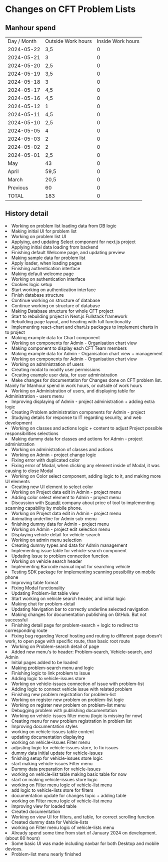 # Changes on CFT Problem Lists

## Manhour spend


<table>
<tr><td>Day / Month</td><td>Outside Work hours</td><td>Inside Work hours</td></tr>
<tr><td>2024-05-22</td><td>3,5</td><td>0</td></tr>
<tr><td>2024-05-21</td><td>3</td><td>0</td></tr>
<tr><td>2024-05-20</td><td>2,5</td><td>0</td></tr>
<tr><td>2024-05-19</td><td>3,5</td><td>0</td></tr>
<tr><td>2024-05-18</td><td>3</td><td>0</td></tr>
<tr><td>2024-05-17</td><td>4,5</td><td>0</td></tr>
<tr><td>2024-05-16</td><td>4,5</td><td>0</td></tr>
<tr><td>2024-05-12</td><td>1</td><td>0</td></tr>
<tr><td>2024-05-11</td><td>4,5</td><td>0</td></tr>
<tr><td>2024-05-10</td><td>2,5</td><td>0</td></tr>
<tr><td>2024-05-05</td><td>4</td><td>0</td></tr>
<tr><td>2024-05-03</td><td>2</td><td>0</td></tr>
<tr><td>2024-05-02</td><td>2</td><td>0</td></tr>
<tr><td>2024-05-01</td><td>2,5</td><td>0</td></tr>
<tr><td>May</td><td>43</td><td>0</td></tr>
<tr><td>April</td><td>59,5</td><td>0</td></tr>
<tr><td>March</td><td>20,5</td><td>0</td></tr>
<tr><td>Previous</td><td>60</td><td>0</td></tr>
<tr><td>TOTAL</td><td>183</td><td>0</td></tr>
</table>




## History detail

<tabs>
<tab title="May">

<deflist>
<def title="2024-05-22 16:00 - 19:30">
<list>
<li>Working on problem list loading data from DB logic</li>
<li>Making initial UI for problem list</li>
</list>
</def>
</deflist>


<deflist>
<def title="2024-05-21 16:30 - 19:30">
<list>
<li>Working on problem list UI</li>
<li>Applying, and updating Select component for next.js project</li>
<li>Applying initial data loading from backend</li>
</list>
</def>
</deflist>


<deflist>
<def title="2024-05-20 16:30 - 19:00">
<list>
<li>Finishing default Welcome page, and updating preview</li>
<li>Making sample data for problem list</li>
<li>Apply loader, when loading pages</li>
</list>
</def>
</deflist>


<deflist>
<def title="2024-05-19 15:30 - 19:00">
<list>
<li>Finishing authentication interface</li>
<li>Making default welcome page</li>
</list>
</def>
</deflist>



<deflist>
<def title="2024-05-18 20:30 - 23:30">
<list>
<li>Working on authentication interface</li>
<li>Cookies logic setup</li>
</list>
</def>
</deflist>

<deflist>
<def title="2024-05-17 15:30 - 20:00">
<list>
<li>Start working on authentication interface</li>
<li>Finish database structure</li>
</list>
</def>
</deflist>


<deflist>
<def title="2024-05-16 15:30 - 20:00">
<list>
<li>Continue working on structure of database</li>
</list>
</def>
</deflist>


<deflist>
<def title="2024-05-12 15:00 - 16:00">
<list>
<li>Continue working on structure of database</li>
</list>
</def>
</deflist>


<deflist>
<def title="2024-05-11 14:00 - 18:30">
<list>
<li>Making Database structure for whole CFT project</li>
</list>
</def>
</deflist>


<deflist>
<def title="2024-05-10 16:00 - 18:30">
<list>
<li>Start to rebuilding project in Next.js Fullstack framework</li>
<li>Rebuilding page layout, and heading with full functionality</li>
</list>
</def>
</deflist>


<deflist>
<def title="2024-05-05 15:00 - 19:00">
<list>
<li>Implementing react-chart and chartJs packages to implement charts in to project</li>
<li>Making example data for Chart component</li>
</list>
</def>
</deflist>


<deflist>
<def title="2024-05-03 16:00 - 18:00">
<list>
<li>Working on components for Admin - Organisation chart view</li>
<li>Making component to display each CFT Team members</li>
</list>
</def>
</deflist>


<deflist>
<def title="2024-05-02 15:30 - 17:30">
<list>
<li>Making example data for Admin - Organisation chart view + management</li>
<li>Working on components for Admin - Organisation chart view</li>
</list>
</def>
</deflist>


<deflist>
<def title="2024-05-01 16:00 - 18:30">
<list>
<li>Working on administration of users</li>
<li>Creating modal to modify user permissions</li>
</list>
</def>
</deflist>


</tab>

<tab title="April">

<deflist>
<def title="2024-04-30 16:00 - 19:00">
<list>
<li>Creating example user data, for user administration</li>
<li>Make changes for documentation for Changes done on CFT problem list. Mainly for Manhour spend in work hours, or outside of work hours</li>
<li>Working on Administration of users, and displaying table for Administration - users menu</li>
</list>
</def>
</deflist>


<deflist>
<def title="2024-04-29 16:00 - 18:00">
<list>
<li>Improving displaying of Admin - project administration + adding extra logic</li>
<li>Creating Problem administration components for Admin - project</li>
</list>
</def>
</deflist>


<deflist>
<def title="2024-04-28 15:00 - 19:00">
<list>
<li>Studying details for response to IT regarding security, and web development</li>
<li>Working on classes and actions logic + content to adjust Project possible responsibilities selections</li>
</list>
</def>
</deflist>


<deflist>
<def title="2024-04-27 15:00 - 17:00">
<list>
<li>Making dummy data for classes and actions for Admin - project administration</li>
<li>Working on administration of classes and actions</li>
</list>
</def>
</deflist>


<deflist>
<def title="2024-04-26 17:00 - 19:30">
<list>
<li>Working on Admin - project change logic</li>
<li>Fixing error with duplicated color</li>
</list>
</def>
</deflist>


<deflist>
<def title="2024-04-25 16:00 - 18:00">
<list>
<li>Fixing error of Modal, when clicking any element inside of Modal, it was causing to close Modal</li>
<li>Working on Color select component, adding logic to it, and making more UI elements</li>
</list>
</def>
</deflist>


<deflist>
<def title="2024-04-24 16:00 - 17:30">
<list>
<li>Creating new UI element to select color</li>
<li>Working on Project data edit in Admin - project menu</li>
<li>Adding color select element to Admin - project menu</li>
</list>
</def>
</deflist>


<deflist>
<def title="2024-04-23 15:30 - 19:00">
<list>
<li>Discussion with <a href="https://www.scandit.com">Scandit</a> company about price of tool to implementing scanning capability by mobile phone.</li>
<li>Working on Project data edit in Admin - project menu</li>
</list>
</def>
</deflist>


<deflist>
<def title="2024-04-22 17:00 - 18:30">
<list>
<li>Animating underline for Admin sub-menu</li>
<li>finishing dummy data for Admin - project menu</li>
<li>Working on Admin - project edit selection menu</li>
</list>
</def>
</deflist>


<deflist>
<def title="2024-04-21 13:30 - 16:30">
<list>
<li>Displaying vehicle detail for vehicle-search</li>
<li>Working on admin menu selection</li>
<li>Creating dummy types and data for Admin management</li>
</list>
</def>
</deflist>


<deflist>
<def title="2024-04-20 15:30 - 17:30">
<list>
<li>Implementing issue table for vehicle-search component</li>
<li>Updating Issue to problem connection function</li>
</list>
</def>
</deflist>


<deflist>
<def title="2024-04-19 15:00 - 16:30 and 20:00 - 22:30">
<list>
<li>Working on vehicle search header</li>
<li>Implementing Barcode manual input for searching vehicle</li>
<li>Testing SDK package for implementing scanning possibility on mobile phone</li>
<li>Improving table format</li>
</list>
</def>
</deflist>


<deflist>
<def title="2024-04-18 16:00 - 19:00">
<list>
<li>Fixing Modal functionality</li>
<li>Updating Problem-list table view</li>
<li>Start working on vehicle search header, and initial logic</li>
</list>
</def>
</deflist>


<deflist>
<def title="2024-04-17 15:30 - 18:00">
<list>
<li>Making chat for problem-detail</li>
<li>Updating Navigation bar to correctly underline selected navigation</li>
</list>
</def>
</deflist>


<deflist>
<def title="2024-04-16 15:30 - 17:00">
<list>
<li>Making changes for documentation publishing on GitHub. But not successful</li>
<li>Finishing detail page for problem-search + logic to redirect to corresponding route</li>
</list>
</def>
</deflist>


<deflist>
<def title="2024-04-15 17:00 - 19:00">
<list>
<li>Fixing bug regarding Vercel hosting and routing to different page doesn't work, to open page with specific route, than basic root route</li>
<li>Working on Problem-search detail of page</li>
</list>
</def>
</deflist>


<deflist>
<def title="2024-04-13 17:30 - 21:30">
<list>
<li>Added new menu's to header: Problem-search, Vehicle-search, and Admin</li>
<li>Initial pages added to be loaded</li>
<li>Making problem-search menu and logic</li>
</list>
</def>
</deflist>


<deflist>
<def title="2024-04-11 15:30 - 17:30">
<list>
<li>Finishing logic to link problem to issue</li>
<li>Adding logic to vehicle-issues store</li>
</list>
</def>
</deflist>


<deflist>
<def title="2024-04-10 16:00 - 19:00">
<list>
<li>Working on vehicle-issues connection of issue with problem-list</li>
</list>
</def>
</deflist>


<deflist>
<def title="2024-04-06 18:30 - 21:00">
<list>
<li>Adding logic to connect vehicle issue with related problem</li>
</list>
</def>
</deflist>


<deflist>
<def title="2024-04-05 17:00 - 19:30">
<list>
<li>Finishing new problem registration for problem-list</li>
</list>
</def>
</deflist>


<deflist>
<def title="2024-04-03 16:30 - 18:00">
<list>
<li>Working on register new problem on problem-list logic</li>
</list>
</def>
</deflist>


<deflist>
<def title="2024-04-02 17:30 - 19:30">
<list type="bullet">
<li>Working on register new problem on problem-list menu</li>
<li>Debugging problem with publishing documentation</li>
</list>
</def>
</deflist>


</tab>



<tab title="March">

<deflist>
<def title="2024-03-29 15:30 - 18:30">
<list type="bullet">
<li>Working on vehicle-issues filter menu (logic is missing for now)</li>
<li>Creating menu for new problem registration in problem list</li>
<li>Improving documentation styles</li>
</list>
</def>
</deflist>



<deflist>
<def title="2024-03-28 17:00 - 18:30">
<list type="bullet">
<li>working on vehicle-issues table content</li>
<li>updating documentation displaying</li>
</list>
</def>
</deflist>



<deflist>
<def title="2024-03-27 17:00 - 19:30">
<list type="bullet">
<li>working on vehicle-issues Filter menu</li>
<li>adjusting logic for vehicle-issues store, to fix issues</li>
<li>dummy data initial update for vehicle-issues</li>
</list>
</def>
</deflist>



<deflist>
<def title="2024-03-25 16:30 - 18:30">
<list type="bullet">
<li>finishing setup for vehicle-issues store logic</li>
<li>start making vehicle-issues Filter menu</li>
<li>Dummy data preparation for vehicle-issues</li>
</list>
</def>
</deflist>



<deflist>
<def title="2024-03-23 16:00 - 20:00">
<list type="bullet">
<li>working on vehicle-list table making basic table for now</li>
<li>start on making vehicle-issues store logic</li>
</list>
</def>
</deflist>



<deflist>
<def title="2024-03-22 15:30 - 17:30">
<list type="bullet">
<li>working on Filter menu logic of vehicle-list menu</li>
<li>add logic to vehicle-lists store for filters</li>
<li>documentation update for changes topic + adding table</li>
</list>
</def>
</deflist>



<deflist>
<def title="2024-03-21 15:30 - 18:30">
<list type="bullet">
<li>working on Filter menu logic of vehicle-list menu</li>
<li>improving view for loaded table</li>
</list>
</def>
</deflist>



<deflist>
<def title="2024-03-20 15:00 - 17:30">
<list type="bullet">
<li>Created documentation</li>
<li>Working on view UI for filters, and table, for correct scrolling function</li>
<li>Created dummy data for Vehicle-lists</li>
<li>working on Filter menu logic of vehicle-lists menu</li>
</list>
</def>
</deflist>



</tab>
<tab title="Previous">
<deflist>
<def title="PREVIOUS">
<list type="bullet">
<li>Already spend some time from start of January 2024 on development. (about 80 hours)
</li>
<li>Some basic UI was made including navbar for both Desktop and mobile devices.
</li>
<li>Problem-list menu nearly finished</li>
</list>
</def>
</deflist>


</tab>
</tabs>
